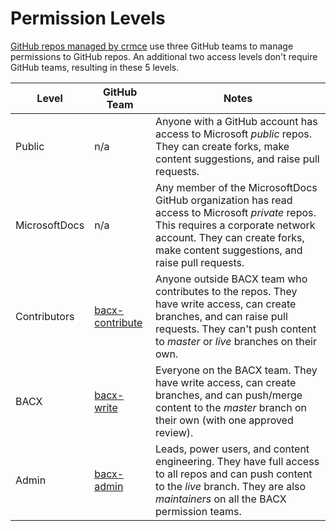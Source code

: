 # Permission Levels

[GitHub repos managed by crmce](crmce-repos.md) use three GitHub teams to manage permissions to GitHub repos. An additional two access levels don't require GitHub teams, resulting in these 5 levels.

|Level   | GitHub Team  |Notes   |
|---|---|---|
| Public  |n/a   | Anyone with a GitHub account has access to Microsoft _public_ repos. They can create forks, make content suggestions, and raise pull requests.  |
| MicrosoftDocs  |n/a  | Any member of the MicrosoftDocs GitHub organization has read access to Microsoft _private_ repos. This requires a corporate network account. They can create forks, make content suggestions, and raise pull requests.  |
| Contributors  | [bacx-contribute](https://github.com/orgs/MicrosoftDocs/teams/bacx-contribute/members)  | Anyone outside BACX team who contributes to the repos. They have write access, can create branches, and can raise pull requests. They can't push content to _master_ or _live_ branches on their own.  |
| BACX  | [bacx-write](https://github.com/orgs/MicrosoftDocs/teams/bacx-write/members)  | Everyone on the BACX team. They have write access, can create branches, and can push/merge content to the _master_ branch on their own (with one approved review).  |
| Admin | [bacx-admin](https://github.com/orgs/MicrosoftDocs/teams/bacx-admin/members)  | Leads, power users, and content engineering. They have full access to all repos and can push content to the _live_ branch. They are also _maintainers_ on all the BACX permission teams.   |
